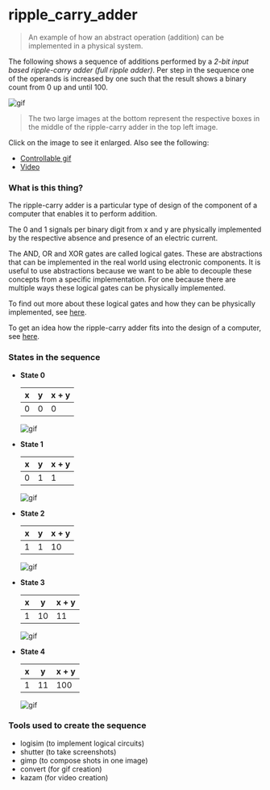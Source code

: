 ripple_carry_adder
==================
> An example of how an abstract operation (addition) can be implemented in a physical system.

The following shows a sequence of additions performed by a *2-bit input based ripple-carry adder (full ripple adder)*. Per step in the sequence one of the operands is increased by one such that the result shows a binary count from 0 up and until 100.

  ![gif](https://raw.github.com/RobrechtDR/ripple_carry_adder/master/.misc/two_bit_input_ripple_carry_adder.gif)
> The two large images at the bottom represent the respective boxes in the middle of the ripple-carry adder in the top left image.

Click on the image to see it enlarged. Also see the following: 

* [Controllable gif](http://gifctrl.com/k8e)
* [Video](https://raw.githubusercontent.com/robrechtdr/ripple_carry_adder/master/.misc/two_bit_input_ripple_carry_adder.mp4)


### What is this thing?

The ripple-carry adder is a particular type of design of the component of a computer that enables it to perform addition.

The 0 and 1 signals per binary digit from x and y are physically implemented by the respective absence and presence of an electric current.

The AND, OR and XOR gates are called logical gates. These are abstractions that can be implemented in the real world using electronic components. It is useful to use abstractions because we want to be able to decouple these concepts from a specific implementation. For one because there are multiple ways these logical gates can be physically implemented.

To find out more about these logical gates and how they can be physically implemented, see [here](http://en.wikipedia.org/wiki/Logic_gate).

To get an idea how the ripple-carry adder fits into the design of a computer, see [here](http://www.cs.hmc.edu/csforall/ComputerOrganization/ComputerOrganization.html#logic-using-electrical-circuits).


### States in the sequence

* **State 0**

  | x | y | x + y  |
  |---|---|--------|
  | 0 | 0 |   0    |

  ![gif](https://raw.github.com/RobrechtDR/ripple_carry_adder/master/.misc/tbirca_state_0.png)


* **State 1**

  | x | y | x + y  |
  |---|---|--------|
  | 0 | 1 |   1    |

  ![gif](https://raw.github.com/RobrechtDR/ripple_carry_adder/master/.misc/tbirca_state_1.png)


* **State 2**

  | x | y | x + y  |
  |---|---|--------|
  | 1 | 1 |   10   |

  ![gif](https://raw.github.com/RobrechtDR/ripple_carry_adder/master/.misc/tbirca_state_2.png)


* **State 3**

  | x | y  | x + y  |
  |---|----|--------|
  | 1 | 10 |   11   |

  ![gif](https://raw.github.com/RobrechtDR/ripple_carry_adder/master/.misc/tbirca_state_3.png)


* **State 4**

  | x | y  | x + y  |
  |---|----|--------|
  | 1 | 11 |   100  |

  ![gif](https://raw.github.com/RobrechtDR/ripple_carry_adder/master/.misc/tbirca_state_4.png)


### Tools used to create the sequence

* logisim (to implement logical circuits)
* shutter (to take screenshots)
* gimp (to compose shots in one image)
* convert (for gif creation)
* kazam (for video creation)
